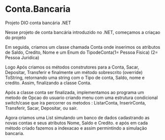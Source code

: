 # Conta.Bancaria

Projeto DIO conta bancária .NET

Nesse projeto de conta bancária introduzido no .NET, começamos a criaçao do projeto

Em seguida, criamos um classe chamada Conta onde inserimos os atributos de Saldo, Credito, Nome
e um Enum do TipodeConta(1= Pessoa Fisica) (2= Pessoa Juridica)

Logo Após criamos os métodos construtores para a Conta, Sacar, Depositar, Transferir e finalmente
um método sobrescrito (override) ToString, retornando uma string com o Tipo de conta, Saldo, nome e credito.
Assim, finalizando a classe Conta.

Após a classe conta ser finalizada, implementamos ao programa um metodo de Opcao do usuario
criando menu com uma estrutura condicional switch/case que ira percorrer os metodos :
ListarConta, InserirConta, Transferir, Sacar, Depositar, ou sair.

Agora criamos uma List<conta> simulando um banco de dados cadastrando as novas contas e seus atributos 
Nome, Saldo e Credito.
e após em cada método criado fazemos a indexacao e assim permintindo a simulação bancaria.


